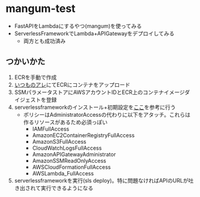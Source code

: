 # mangum-test
- FastAPIをLambdaにするやつ(mangum)を使ってみる
- ServerlessFrameworkでLambda+APIGatewayをデプロイしてみる
    - 両方とも成功済み

## つかいかた
1. ECRを手動で作成
2. [いつものアレ](https://dev.classmethod.jp/articles/github-action-ecr-push/)にてECRにコンテナをアップロード
3. SSMパラメータストアにAWSアカウントIDとECR上のコンテナイメージダイジェストを登録
4. serverlessframeworkのインストール+初期設定を[ここ](https://dev.classmethod.jp/articles/easy-deploy-of-lambda-with-serverless-framework/)を参考に行う
    - ポリシーはAdministratorAccessの代わりに以下をアタッチ。これらは作るリソースがあるため必須っぽい
        - IAMFullAccess
        - AmazonEC2ContainerRegistryFullAccess
        - AmazonS3FullAccess
        - CloudWatchLogsFullAccess
        - AmazonAPIGatewayAdministrator
        - AmazonSSMReadOnlyAccess
        - AWSCloudFormationFullAccess
        - AWSLambda_FullAccess
5. serverlessframeworkを実行(sls deploy)。特に問題なければAPIのURLが吐き出されて実行できるようになる